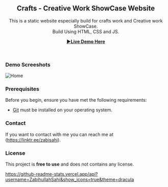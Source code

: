 <div align="center">

  <h2 align="center">Crafts - Creative Work ShowCase Website</h2>

  This is a static website especially build for crafts work and Creative work ShowCase. <br /> Build Using HTML, CSS and JS.

  <a href="https://zabihullahsahi.github.io/CreativeWorkShowCaseWebsite/"><strong>▶Live Demo Here</strong></a>

</div>

<br />

### Demo Screeshots

![Home](https://user-images.githubusercontent.com/107499096/206740575-aa751277-248a-473b-8b65-016a19cd6565.png)


### Prerequisites

Before you begin, ensure you have met the following requirements:

* [Git](https://git-scm.com/downloads "Download Git") must be installed on your operating system.


### Contact

If you want to contact with me you can reach me at (https://linktr.ee/zabisahi).

### License

This project is **free to use** and does not contains any license.

https://github-readme-stats.vercel.app/api?username=ZabihullahSahi&show_icons=true&theme=dracula
